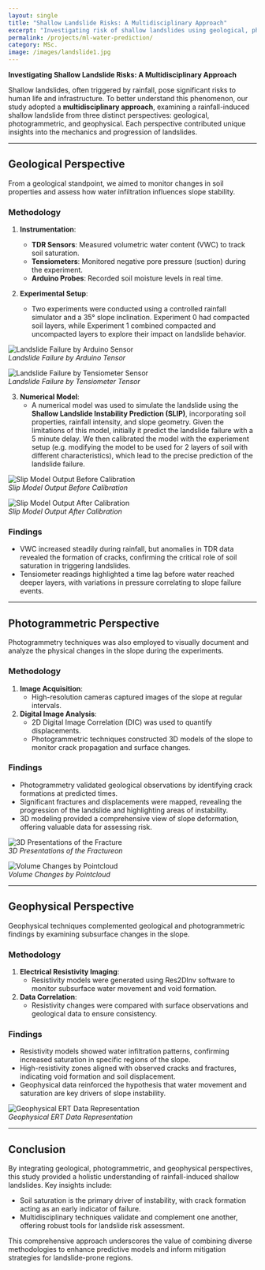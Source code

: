```yaml
---
layout: single
title: "Shallow Landslide Risks: A Multidisciplinary Approach"
excerpt: "Investigating risk of shallow landslides using geological, photogrammetric, and geophysical prespectives"
permalink: /projects/ml-water-prediction/
category: MSc.
image: /images/landslide1.jpg
---
```

**Investigating Shallow Landslide Risks: A Multidisciplinary Approach**

Shallow landslides, often triggered by rainfall, pose significant risks to human life and infrastructure. To better understand this phenomenon, our study adopted a **multidisciplinary approach**, examining a rainfall-induced shallow landslide from three distinct perspectives: geological, photogrammetric, and geophysical. Each perspective contributed unique insights into the mechanics and progression of landslides.

---

## Geological Perspective

From a geological standpoint, we aimed to monitor changes in soil properties and assess how water infiltration influences slope stability. 

### Methodology
1. **Instrumentation**:
   - **TDR Sensors**: Measured volumetric water content (VWC) to track soil saturation.
   - **Tensiometers**: Monitored negative pore pressure (suction) during the experiment.
   - **Arduino Probes**: Recorded soil moisture levels in real time.

2. **Experimental Setup**:
   - Two experiments were conducted using a controlled rainfall simulator and a 35° slope inclination. Experiment 0 had compacted soil layers, while Experiment 1 combined compacted and uncompacted layers to explore their impact on landslide behavior.

![Landslide Failure by Arduino Sensor](https://matthewhatami.github.io/images/arduino.jpg)  
*Landslide Failure by Arduino Tensor*

![Landslide Failure by Tensiometer Sensor](https://matthewhatami.github.io/images/arduino.jpg)  
*Landslide Failure by Tensiometer Tensor*

3. **Numerical Model**:
   - A numerical model was used to simulate the landslide using the **Shallow Landslide Instability Prediction (SLIP)**, incorporating soil properties, rainfall intensity, and slope geometry. Given the limitations of this model, initially it predict the landslide failure with a 5 minute delay. We then calibrated the model with the experiement setup (e.g. modifying the model to be used for 2 layers of soil with different characteristics), which lead to the precise prediction of the landslide failure.

![Slip Model Output Before Calibration](https://matthewhatami.github.io/images/slip1.jpg)  
*Slip Model Output Before Calibration*

![Slip Model Output After Calibration](https://matthewhatami.github.io/images/slip2.jpg)  
*Slip Model Output After Calibration*

### Findings
- VWC increased steadily during rainfall, but anomalies in TDR data revealed the formation of cracks, confirming the critical role of soil saturation in triggering landslides.
- Tensiometer readings highlighted a time lag before water reached deeper layers, with variations in pressure correlating to slope failure events.


---

## Photogrammetric Perspective

Photogrammetry techniques was also employed to visually document and analyze the physical changes in the slope during the experiments.

### Methodology
1. **Image Acquisition**:
   - High-resolution cameras captured images of the slope at regular intervals.
2. **Digital Image Analysis**:
   - 2D Digital Image Correlation (DIC) was used to quantify displacements.
   - Photogrammetric techniques constructed 3D models of the slope to monitor crack propagation and surface changes.

### Findings
- Photogrammetry validated geological observations by identifying crack formations at predicted times.
- Significant fractures and displacements were mapped, revealing the progression of the landslide and highlighting areas of instability.
- 3D modeling provided a comprehensive view of slope deformation, offering valuable data for assessing risk.

![3D Presentations of the Fracture](https://matthewhatami.github.io/images/photogrammetry1.jpg)  
*3D Presentations of the Fractureon*


![Volume Changes by Pointcloud](https://matthewhatami.github.io/images/pointcloud.jpg)  
*Volume Changes by Pointcloud*

---

## Geophysical Perspective

Geophysical techniques complemented geological and photogrammetric findings by examining subsurface changes in the slope.

### Methodology
1. **Electrical Resistivity Imaging**:
   - Resistivity models were generated using Res2DInv software to monitor subsurface water movement and void formation.
2. **Data Correlation**:
   - Resistivity changes were compared with surface observations and geological data to ensure consistency.

### Findings
- Resistivity models showed water infiltration patterns, confirming increased saturation in specific regions of the slope.
- High-resistivity zones aligned with observed cracks and fractures, indicating void formation and soil displacement.
- Geophysical data reinforced the hypothesis that water movement and saturation are key drivers of slope instability.

![Geophysical  ERT Data Representation](https://matthewhatami.github.io/images/geophysic1.jpg)  
*Geophysical  ERT Data Representation*


---

## Conclusion

By integrating geological, photogrammetric, and geophysical perspectives, this study provided a holistic understanding of rainfall-induced shallow landslides. Key insights include:
- Soil saturation is the primary driver of instability, with crack formation acting as an early indicator of failure.
- Multidisciplinary techniques validate and complement one another, offering robust tools for landslide risk assessment.

This comprehensive approach underscores the value of combining diverse methodologies to enhance predictive models and inform mitigation strategies for landslide-prone regions.
